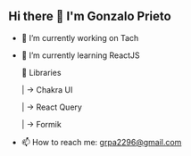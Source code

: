 ## Hi there 👋 I'm Gonzalo Prieto

- 🔭 I’m currently working on Tach
- 🌱 I’m currently learning ReactJS

  🧠 Libraries
  
  | -> Chakra UI
  
  | -> React Query
  
  | -> Formik
  
- 📫 How to reach me: grpa2296@gmail.com
<!--
- 👯 I’m looking to collaborate on ...
- 🤔 I’m looking for help with ...
- 💬 Ask me about ...
- 😄 Pronouns: ...
- ⚡ Fun fact: ...
-->
